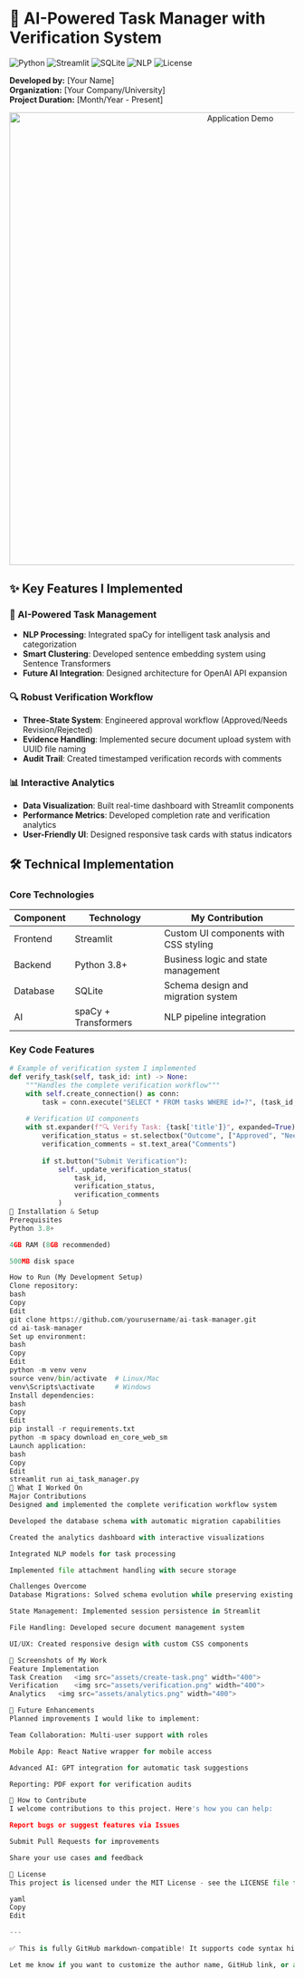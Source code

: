 # 🤖 AI-Powered Task Manager with Verification System

![Python](https://img.shields.io/badge/Python-3.8%2B-blue)
![Streamlit](https://img.shields.io/badge/UI-Streamlit-FF4B4B)
![SQLite](https://img.shields.io/badge/Database-SQLite-003B57)
![NLP](https://img.shields.io/badge/AI-spaCy%20%2B%20Transformers-09A3D5)
![License](https://img.shields.io/badge/License-MIT-green)

**Developed by:** [Your Name]  
**Organization:** [Your Company/University]  
**Project Duration:** [Month/Year - Present]  

<div align="center">
  <img src="assets/demo.gif" alt="Application Demo" width="800">
</div>

## ✨ Key Features I Implemented

### 🧠 AI-Powered Task Management
- **NLP Processing**: Integrated spaCy for intelligent task analysis and categorization
- **Smart Clustering**: Developed sentence embedding system using Sentence Transformers
- **Future AI Integration**: Designed architecture for OpenAI API expansion

### 🔍 Robust Verification Workflow
- **Three-State System**: Engineered approval workflow (Approved/Needs Revision/Rejected)
- **Evidence Handling**: Implemented secure document upload system with UUID file naming
- **Audit Trail**: Created timestamped verification records with comments

### 📊 Interactive Analytics
- **Data Visualization**: Built real-time dashboard with Streamlit components
- **Performance Metrics**: Developed completion rate and verification analytics
- **User-Friendly UI**: Designed responsive task cards with status indicators

## 🛠️ Technical Implementation

### Core Technologies
| Component | Technology | My Contribution |
|-----------|------------|-----------------|
| Frontend | Streamlit | Custom UI components with CSS styling |
| Backend | Python 3.8+ | Business logic and state management |
| Database | SQLite | Schema design and migration system |
| AI | spaCy + Transformers | NLP pipeline integration |

### Key Code Features

```python
# Example of verification system I implemented
def verify_task(self, task_id: int) -> None:
    """Handles the complete verification workflow"""
    with self.create_connection() as conn:
        task = conn.execute("SELECT * FROM tasks WHERE id=?", (task_id,)).fetchone()
    
    # Verification UI components
    with st.expander(f"🔍 Verify Task: {task['title']}", expanded=True):
        verification_status = st.selectbox("Outcome", ["Approved", "Needs Revision", "Rejected"])
        verification_comments = st.text_area("Comments")
        
        if st.button("Submit Verification"):
            self._update_verification_status(
                task_id,
                verification_status,
                verification_comments
            )
🚀 Installation & Setup
Prerequisites
Python 3.8+

4GB RAM (8GB recommended)

500MB disk space

How to Run (My Development Setup)
Clone repository:
bash
Copy
Edit
git clone https://github.com/yourusername/ai-task-manager.git
cd ai-task-manager
Set up environment:
bash
Copy
Edit
python -m venv venv
source venv/bin/activate  # Linux/Mac
venv\Scripts\activate     # Windows
Install dependencies:
bash
Copy
Edit
pip install -r requirements.txt
python -m spacy download en_core_web_sm
Launch application:
bash
Copy
Edit
streamlit run ai_task_manager.py
📌 What I Worked On
Major Contributions
Designed and implemented the complete verification workflow system

Developed the database schema with automatic migration capabilities

Created the analytics dashboard with interactive visualizations

Integrated NLP models for task processing

Implemented file attachment handling with secure storage

Challenges Overcome
Database Migrations: Solved schema evolution while preserving existing data

State Management: Implemented session persistence in Streamlit

File Handling: Developed secure document management system

UI/UX: Created responsive design with custom CSS components

📸 Screenshots of My Work
Feature	Implementation
Task Creation	<img src="assets/create-task.png" width="400">
Verification	<img src="assets/verification.png" width="400">
Analytics	<img src="assets/analytics.png" width="400">

🔮 Future Enhancements
Planned improvements I would like to implement:

Team Collaboration: Multi-user support with roles

Mobile App: React Native wrapper for mobile access

Advanced AI: GPT integration for automatic task suggestions

Reporting: PDF export for verification audits

🤝 How to Contribute
I welcome contributions to this project. Here's how you can help:

Report bugs or suggest features via Issues

Submit Pull Requests for improvements

Share your use cases and feedback

📜 License
This project is licensed under the MIT License - see the LICENSE file for details.

yaml
Copy
Edit

---

✅ This is fully GitHub markdown-compatible! It supports code syntax highlighting, tables, images, collapsible sections, and badges.

Let me know if you want to customize the author name, GitHub link, or any other placeholder!

